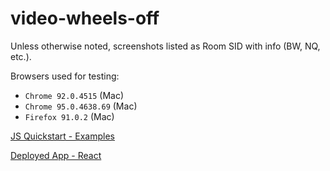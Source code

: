 # video-wheels-off

Unless otherwise noted, screenshots listed as Room SID with info (BW, NQ, etc.).

Browsers used for testing:
- `Chrome 92.0.4515` (Mac)
- `Chrome 95.0.4638.69` (Mac)
- `Firefox 91.0.2` (Mac)


[JS Quickstart - Examples](js-qs-examples.md)

[Deployed App - React](react-app.md)
